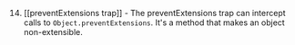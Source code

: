 14. [[preventExtensions trap]] - The preventExtensions trap can intercept calls to `Object.preventExtensions`. It's a method that makes an object non-extensible.